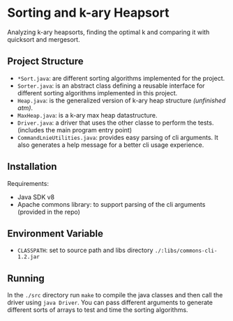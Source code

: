 # Sorting and k-ary Heapsort
Analyzing k-ary heapsorts, finding the optimal k and comparing it with quicksort and mergesort.

## Project Structure

- `*Sort.java`: are different sorting algorithms implemented for the project.
- `Sorter.java`: is an abstract class defining a reusable interface for different sorting algorithms implemented in this project.
- `Heap.java`: is the generalized version of k-ary heap structure _(unfinished atm)_.
- `MaxHeap.java`: is a k-ary max heap datastructure.
- `Driver.java`: a driver that uses the other classe to perform the tests. (includes the main program entry point)
- `CommandLnieUtilities.java`: provides easy parsing of cli arguments. It also generates a help message for a better cli usage experience.

## Installation
Requirements:
- Java SDK v8
- Apache commons library: to support parsing of the cli arguments (provided in the repo)

## Environment Variable
- `CLASSPATH`: set to source path and libs directory `./:libs/commons-cli-1.2.jar`

## Running
In the `./src` directory run `make` to compile the java classes and then call the driver using `java Driver`. You can pass different arguments to generate different sorts of arrays to test and time the sorting algorithms.

